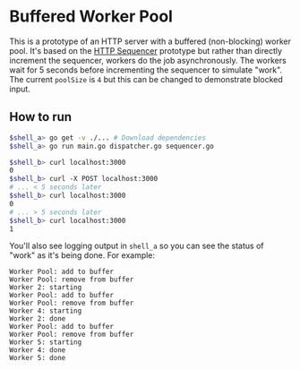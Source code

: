 # Buffered Worker Pool

This is a prototype of an HTTP server with a buffered (non-blocking) worker
pool. It's based on the [HTTP Sequencer][http-seq] prototype but rather than
directly increment the sequencer, workers do the job asynchronously. The workers
wait for 5 seconds before incrementing the sequencer to simulate "work". The
current `poolSize` is `4` but this can be changed to demonstrate blocked input.

## How to run
```bash
$shell_a> go get -v ./... # Download dependencies
$shell_a> go run main.go dispatcher.go sequencer.go
```
```bash
$shell_b> curl localhost:3000
0
$shell_b> curl -X POST localhost:3000
# ... < 5 seconds later
$shell_b> curl localhost:3000
0
# ... > 5 seconds later
$shell_b> curl localhost:3000
1
```

You'll also see logging output in `shell_a` so you can see the status of "work"
as it's being done. For example:
```
Worker Pool: add to buffer
Worker Pool: remove from buffer
Worker 2: starting
Worker Pool: add to buffer
Worker Pool: remove from buffer
Worker 4: starting
Worker 2: done
Worker Pool: add to buffer
Worker Pool: remove from buffer
Worker 5: starting
Worker 4: done
Worker 5: done
```


[http-seq]: /http-sequencer
